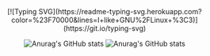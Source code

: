 <div align="center">
[![Typing SVG](https://readme-typing-svg.herokuapp.com?color=%23F70000&lines=I+like+GNU%2FLinux+%3C3)](https://git.io/typing-svg)

![Anurag's GitHub stats](https://github-readme-stats.vercel.app/api?username=K1llf0rce&show_icons=true&theme=tokyonight)
![Anurag's GitHub stats](https://github-readme-stats.vercel.app/api/top-langs/?username=K1llf0rce&layout=compact&theme=tokyonight)
</div>
